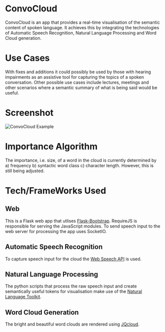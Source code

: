 # ConvoCloud

ConvoCloud is an app that provides a real-time visualisation of the semantic content of spoken language. It achieves this by integrating the technologies of Automatic Speech Recognition, Natural Language Processing and Word Cloud generation.

# Use Cases

With fixes and additions it could possibly be used by those with hearing impairments as an assistive tool for capturing the topics of a spoken conversation. Other possible use cases include lectures, meetings and other scenarios where a semantic summary of what is being said would be useful. 

# Screenshot

![ConvoCloud Example][example]

[example]: https://cdn.rawgit.com/RuthKirby/convocloud/34a92704/example_pics/example_1.PNG "ConvoCloud Example"

# Importance Algorithm

The importance, i.e. size, of a word in the cloud is currently determined by a) frequency b) syntactic word class c) character length. However, this is still being adjusted. 

# Tech/FrameWorks Used

## Web

This is a Flask web app that utlises [Flask-Bootstrap](https://github.com/mbr/flask-bootstrap). RequireJS is responsible for serving the JavaScript modules. To send speech input to the web server for processing the app uses SocketIO. 

## Automatic Speech Recognition

To capture speech input for the cloud the [Web Speech API](https://developer.mozilla.org/en-US/docs/Web/API/Web_Speech_API) is used.

## Natural Language Processing

The python scripts that process the raw speech input and create semantically useful tokens for visualisation make use of the [Natural Language Toolkit](https://www.nltk.org/).

## Word Cloud Generation

The bright and beautiful word clouds are rendered using [JQcloud](http://mistic100.github.io/jQCloud/). 